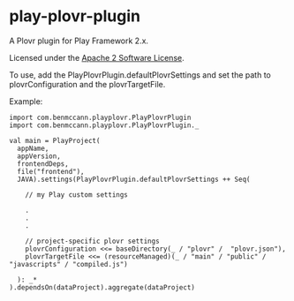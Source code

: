 play-plovr-plugin
=================

A Plovr plugin for Play Framework 2.x.

Licensed under the [Apache 2 Software License](http://www.apache.org/licenses/LICENSE-2.0.html).

To use, add the PlayPlovrPlugin.defaultPlovrSettings and set the path to plovrConfiguration and the plovrTargetFile.

Example:

    import com.benmccann.playplovr.PlayPlovrPlugin
    import com.benmccann.playplovr.PlayPlovrPlugin._
    
    val main = PlayProject(
      appName,
      appVersion,
      frontendDeps,
      file("frontend"),
      JAVA).settings(PlayPlovrPlugin.defaultPlovrSettings ++ Seq(
    
        // my Play custom settings
    
        .
        .
        .
    
        // project-specific plovr settings
        plovrConfiguration <<= baseDirectory(_ / "plovr" /  "plovr.json"),
        plovrTargetFile <<= (resourceManaged)(_ / "main" / "public" / "javascripts" / "compiled.js")
    
      ): _*
    ).dependsOn(dataProject).aggregate(dataProject)
